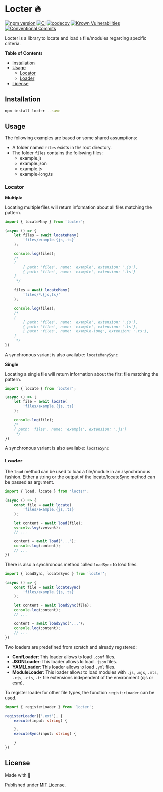 # Locter 🔥

[![npm version](https://badge.fury.io/js/locter.svg)](https://badge.fury.io/js/locter)
[![CI](https://github.com/tada5hi/locter/actions/workflows/main.yml/badge.svg)](https://github.com/tada5hi/locter/actions/workflows/main.yml)
[![codecov](https://codecov.io/gh/Tada5hi/locter/branch/master/graph/badge.svg?token=4KNSG8L13V)](https://codecov.io/gh/Tada5hi/locter)
[![Known Vulnerabilities](https://snyk.io/test/github/Tada5hi/locter/badge.svg?targetFile=package.json)](https://snyk.io/test/github/Tada5hi/locter?targetFile=package.json)
[![Conventional Commits](https://img.shields.io/badge/Conventional%20Commits-1.0.0-%23FE5196?logo=conventionalcommits&logoColor=white)](https://conventionalcommits.org)

Locter is a library to locate and load a file/modules regarding specific criteria.

**Table of Contents**

- [Installation](#installation)
- [Usage](#usage)
  - [Locator](#locator)
  - [Loader](#loader)
- [License](#license)

## Installation

```bash
npm install locter --save
```

## Usage

The following examples are based on some shared assumptions:
- A folder named `files` exists in the root directory.
- The folder `files` contains the following files:
  - example.js
  - example.json
  - example.ts
  - example-long.ts


### Locator

**Multiple**

Locating multiple files will return information about all files matching the pattern.

```typescript
import { locateMany } from 'locter';

(async () => {
    let files = await locateMany(
        'files/example.{js,.ts}'
    );

    console.log(files);
    /*
    [
        { path: 'files', name: 'example', extension: '.js'},
        { path: 'files', name: 'example', extension: '.ts'}
    ]
     */

    files = await locateMany(
        'files/*.{js,ts}'
    );

    console.log(files);
    /*
    [
        { path: 'files', name: 'example', extension: '.js'},
        { path: 'files', name: 'example', extension: '.ts'},
        { path: 'files', name: 'example-long', extension: '.ts'},
    ]
     */
})
```

A synchronous variant is also available: `locateManySync`

**Single**

Locating a single file will return information about the first file matching the pattern.

```typescript
import { locate } from 'locter';

(async () => {
    let file = await locate(
        'files/example.{js,.ts}'
    );

    console.log(file);
    /*
    { path: 'files', name: 'example', extension: '.js'}
     */
})
```

A synchronous variant is also available: `locateSync`

### Loader

The `load` method can be used to load a file/module in an asynchronous fashion.
Either a string or the output of the locate/locateSync method can be passed as argument.

```typescript
import { load, locate } from 'locter';

(async () => {
    const file = await locate(
        'files/example.{js,.ts}'
    );

    let content = await load(file);
    console.log(content);
    // ...

    content = await load('...');
    console.log(content);
    // ...
})
```

There is also a synchronous method called `loadSync` to load files.

```typescript
import { loadSync, locateSync } from 'locter';

(async () => {
    const file = await locateSync(
        'files/example.{js,.ts}'
    );

    let content = await loadSync(file);
    console.log(content);
    // ...

    content = await loadSync('...');
    console.log(content);
    // ...
})
```

Two loaders are predefined from scratch and already registered:
- **ConfLoader**: This loader allows to load `.conf` files.
- **JSONLoader**: This loader allows to load `.json` files.
- **YAMLLoader**: This loader allows to load `.yml` files.
- **ModuleLoader**: This loader allows to load modules with
  `.js`, `.mjs`, `.mts`, `.cjs`, `.cts`, `.ts` file extensions independent of the environment (cjs or esm).

To register loader for other file types, the function `registerLoader` can be used.

```typescript
import { registerLoader } from 'locter';

registerLoader(['.ext'], {
    execute(input: string) {

    },
    executeSync(input: string) {

    }
})
```


## License

Made with 💚

Published under [MIT License](./LICENSE).
